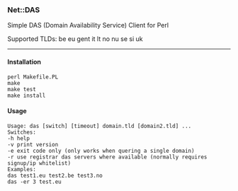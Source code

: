 ### Net::DAS
Simple DAS (Domain Availability Service) Client for Perl

Supported TLDs: be eu gent it lt no nu se si uk

* * *
#### Installation
``` shell
perl Makefile.PL
make
make test
make install
```

#### Usage
``` shell
Usage: das [switch] [timeout] domain.tld [domain2.tld] ...
Switches:
-h help
-v print version
-e exit code only (only works when quering a single domain)
-r use registrar das servers where available (normally requires signup/ip whitelist)
Examples:
das test1.eu test2.be test3.no
das -er 3 test.eu
```

